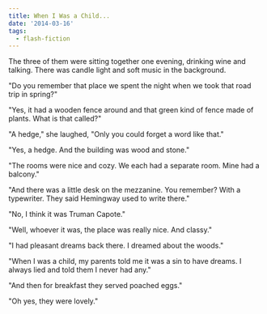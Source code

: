 ```yaml
---
title: When I Was a Child...
date: '2014-03-16'
tags:
  - flash-fiction
---
```


The three of them were sitting together one evening, drinking wine and talking.
There was candle light and soft music in the background.

<!-- truncate -->

"Do you remember that place we spent the night when we took that road trip in
spring?"

"Yes, it had a wooden fence around and that green kind of fence made of plants.
What is that called?"

"A hedge," she laughed, "Only you could forget a word like that."

"Yes, a hedge. And the building was wood and stone."

"The rooms were nice and cozy. We each had a separate room. Mine had a balcony."

"And there was a little desk on the mezzanine. You remember? With a typewriter.
They said Hemingway used to write there."

"No, I think it was Truman Capote."

"Well, whoever it was, the place was really nice. And classy."

"I had pleasant dreams back there. I dreamed about the woods."

"When I was a child, my parents told me it was a sin to have dreams. I always
lied and told them I never had any."

"And then for breakfast they served poached eggs."

"Oh yes, they were lovely."
